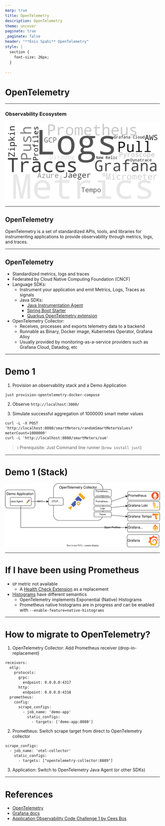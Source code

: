 ```yaml
---
marp: true
title: OpenTelemetry
description: OpenTelemetry
theme: uncover
paginate: true
_paginate: false
header: "**Enis Spahi** OpenTelemetry"
style: |
  section {
    font-size: 26px;
  }

---
```


# OpenTelemetry

---

### Observability Ecosystem

![width:800px](docs/observability_without_otlp.png)

---

## OpenTelemetry

OpenTelemetry is a set of standardized APIs, tools, and libraries for instrumenting applications to provide observability through metrics, logs, and traces.

---

## OpenTelemetry

* Standardized metrics, logs and traces
* Federated by Cloud Native Computing Foundation (CNCF)
* Language SDKs:
  * Instrument your application and emit Metrics, Logs, Traces as signals
  * Java SDKs:
    * [Java Instrumentation Agent](https://github.com/open-telemetry/opentelemetry-java-instrumentation)
    * [Spring Boot Starter](https://opentelemetry.io/docs/zero-code/java/spring-boot-starter/)
    * [Quarkus OpenTelemetry extension](https://quarkus.io/guides/opentelemetry)
* OpenTelemetry Collector:
  * Receives, processes and exports telemetry data to a backend
  * Runnable as Binary, Docker image, Kubernetes Operator, Grafana Alloy
  * Usually provided by monitoring-as-a-service providers such as Grafana Cloud, Datadog, etc

---

# Demo 1

1. Provision an observability stack and a Demo Application
```
just provision-opentelemetry-docker-compose
```

2. Observe `http://localhost:3000/`

3. Simulate successful aggregation of 1000000 smart meter values
```
curl -L -X POST 'http://localhost:8080/smartMeters/randomSmartMeterValues?meterCount=1000000'
curl -L 'http://localhost:8080/smartMeters/sum'
```


> ℹ️ Prerequisite: Just Command line runner (`brew install just`)

---

# Demo 1 (Stack)

![width:800px](docs/OpenTelemetry.drawio.svg)

---

# If I have been using Prometheus

- `UP` metric not available
  - A [Health Check Extension](https://github.com/open-telemetry/opentelemetry-collector-contrib/blob/main/extension/healthcheckv2extension/README.md) as a replacement
- [Histograms](https://opentelemetry.io/docs/specs/otel/compatibility/prometheus_and_openmetrics/) have different semantics
  - OpenTelemetry implements Exponential (Native) Histograms
  - Prometheus native histograms are in progress and can be enabled with `--enable-feature=native-histograms`

---

# How to migrate to OpenTelemetry?

1. OpenTelemetry Collector: Add Prometheus receiver (drop-in-replacement) 
```
receivers:
  otlp:
    protocols:
      grpc:
        endpoint: 0.0.0.0:4317
      http:
        endpoint: 0.0.0.0:4318
  prometheus:
    config:
      scrape_configs:
        - job_name: 'demo-app'
          static_configs:
            - targets: ['demo-app:8080']
```
2. Prometheus: Switch scrape target from direct to OpenTelemetry collector
```
scrape_configs:
  - job_name: 'otel-collector'
    static_configs:
      - targets: ["opentelemetry-collector:8889"]
```
3. Application: Switch to OpenTelemetry Java Agent (or other SDKs)

---

# References

- [OpenTelemetry](https://opentelemetry.io/docs/)
- [Grafana docs](https://grafana.com/docs/)
- [Application Observability Code Challenge 1 by Cees Bos](https://openvalue.blog/posts/2025/01/17/aocc-challenge-01/)

